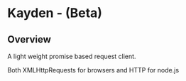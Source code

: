 # Kayden - (Beta)

## Overview

A light weight promise based request client.

Both XMLHttpRequests for browsers and HTTP for node.js

